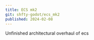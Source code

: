 ```yaml
---
title: ECS mk2
git: shfty-godot/ecs_mk2
published: 2024-02-08
---
```


Unfinished architectural overhaul of ecs

